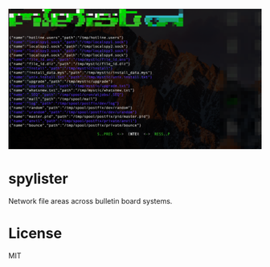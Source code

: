 <p>
    <img src="screenshots/spylister-0.0.1.png" />
</p>

# spylister
Network file areas across bulletin board systems.

# License
MIT
